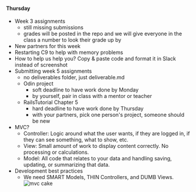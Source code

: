#### Thursday
- Week 3 assignments
  - still missing submissions
  - grades will be posted in the repo and we will give everyone in the class a number to look their grade up by
- New partners for this week
- Restarting C9 to help with memory problems
- How to help us help you? Copy & paste code and format it in Slack instead of screenshot
- Submitting week 5 assignments
  - no deliverables folder, just deliverable.md
  - Odin project 
    - soft deadline to have work done by Monday
    - by yourself, pair in class with a mentor or teacher
  - RailsTutorial Chapter 5
    - hard deadline to have work done by Thursday
    - with your partners, pick one person's project, someone should be new
- MVC?
  - Controller: Logic around what the user wants, if they are logged in, if they can see something, what to show, etc.
  - View: Small amount of work to display content correctly.  No processing or calculations.
  - Model: All code that relates to your data and handling saving, updating, or summarizing that data.
- Development best practices<br>
  - We need SMART Models, THIN Controllers, and DUMB Views.
![mvc cake](http://slash7.com/assets/2007/2/12/layercake.png)
